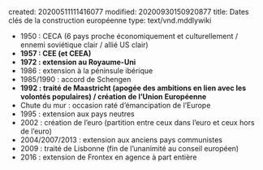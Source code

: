 created: 20200511111416077
modified: 20200930150920877
title: Dates clés de la construction européenne
type: text/vnd.mddlywiki

* 1950 : CECA (6 pays proche économiquement et culturellement / ennemi soviétique clair / allié US clair)
* **1957 : CEE (et CEEA)**
* **1972 : extension au Royaume-Uni**
* 1986 : extension à la péninsule ibérique
* 1985/1990 : accord de Schengen
* **1992 : traité de Maastricht (apogée des ambitions en lien avec les volontés populaires) / création de l’Union Européenne**
* Chute du mur : occasion raté d’émancipation de l’Europe
* 1995 : extension aux pays neutres
* 2002 : création de l’euro (partition entre ceux dans l’euro et ceux hors de l’euro)
* 2004/2007/2013 : extension aux anciens pays communistes
* 2009 : traité de Lisbonne (fin de l’unanimité au conseil européen)
* 2016 : extension de Frontex en agence à part entière
